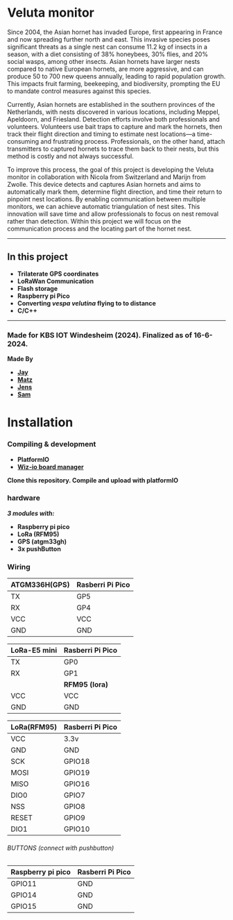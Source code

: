 # Veluta monitor

Since 2004, the Asian hornet has invaded Europe, first appearing in France and now spreading further north and east.
This invasive species poses significant threats as a single nest can consume 11.2 kg of insects in a season, with a diet consisting of 38% honeybees, 30% flies, and 20% social wasps, among other insects. 
Asian hornets have larger nests compared to native European hornets, are more aggressive, and can produce 50 to 700 new queens annually, leading to rapid population growth. 
This impacts fruit farming, beekeeping, and biodiversity, prompting the EU to mandate control measures against this species.

Currently, Asian hornets are established in the southern provinces of the Netherlands, with nests discovered in various locations, including Meppel, Apeldoorn, and Friesland. 
Detection efforts involve both professionals and volunteers. Volunteers use bait traps to capture and mark the hornets, then track their flight direction and timing to estimate nest locations—a time-consuming and frustrating process.
Professionals, on the other hand, attach transmitters to captured hornets to trace them back to their nests, but this method is costly and not always successful.

To improve this process, the goal of this project is developing the Veluta monitor in collaboration with Nicola from Switzerland and Marijn from Zwolle. 
This device detects and captures Asian hornets and aims to automatically mark them, determine flight direction, and time their return to pinpoint nest locations. 
By enabling communication between multiple monitors, we can achieve automatic triangulation of nest sites. 
This innovation will save time and allow professionals to focus on nest removal rather than detection.
Within this project we will focus on the communication process and the locating part of the hornet nest. 


--- 
## In this project
* **Trilaterate GPS coordinates**
* **LoRaWan Communication**
* **Flash storage**
* **Raspberry pi Pico**
* **Converting _vespa velutina_ flying to to distance**
* **C/C++**

---

### Made for KBS IOT Windesheim (2024). Finalized as of 16-6-2024.

**Made By**
* **[Jay](https://github.com/jkl46)**
* **[Matz](https://github.com/MatzLeeflang)**
* **[Jens](https://github.com/jenshobo)**
* **[Sam](https://github.com/SamNiehuis)**

# Installation
### Compiling & development
* **PlatformIO**
* **[Wiz-io board manager](https://github.com/Wiz-IO/platform-wizio)**

**Clone this repository. Compile and upload with platformIO**

### hardware
_**3 modules with:**_
* **Raspberry pi pico**
* **LoRa (RFM95)**
* **GPS (atgm33gh)**
* **3x pushButton**

### Wiring

| ATGM336H(GPS)  | Rasberri Pi Pico  |
| ----------- | ----------- |
| TX | GP5 |
| RX | GP4 | 
| VCC | VCC |
| GND | GND |

| LoRa-E5 mini | Rasberri Pi Pico  |
| ----------- | ----------- |
| TX | GP0 |
| RX | GP1 | 
| | **RFM95 (lora)** |
| VCC | VCC |
| GND | GND |

| LoRa(RFM95) | Rasberri Pi Pico  |
| ----------- | ----------- |
| VCC | 3.3v |
| GND | GND | 
| SCK | GPIO18 |
| MOSI | GPIO19 |
| MISO | GPIO16 |
| DIO0 | GPIO7 |
| NSS | GPIO8 |
| RESET | GPIO9 |
| DIO1 | GPIO10 |

###### BUTTONS (connect with pushbutton)
| Raspberry pi pico | Rasberri Pi Pico  |
| ----------- | ----------- |
| GPIO11  | GND |
| GPIO14  | GND |
| GPIO15  | GND |